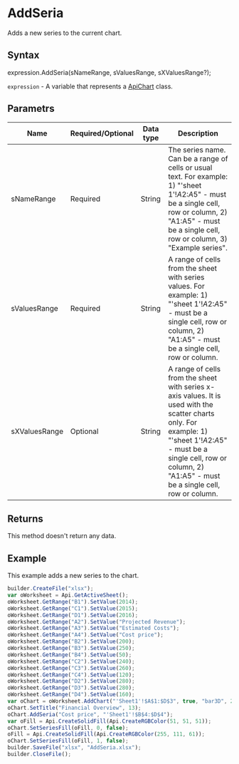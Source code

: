 # AddSeria

Adds a new series to the current chart.

## Syntax

expression.AddSeria(sNameRange, sValuesRange, sXValuesRange?);

`expression` - A variable that represents a [ApiChart](../ApiChart.md) class.

## Parametrs

| **Name** | **Required/Optional** | **Data type** | **Description** |
| ------------- | ------------- | ------------- | ------------- |
| sNameRange | Required | String | The series name. Can be a range of cells or usual text. For example: 1) "'sheet 1'!$A$2:$A$5" - must be a single cell, row or column, 2) "A1:A5" - must be a single cell, row or column, 3) "Example series". |
| sValuesRange | Required | String | A range of cells from the sheet with series values. For example: 1) "'sheet 1'!$A$2:$A$5" - must be a single cell, row or column, 2) "A1:A5" - must be a single cell, row or column. |
| sXValuesRange | Optional | String | A range of cells from the sheet with series x-axis values. It is used with the scatter charts only. For example: 1) "'sheet 1'!$A$2:$A$5" - must be a single cell, row or column, 2) "A1:A5" - must be a single cell, row or column. |

## Returns

This method doesn't return any data.

## Example

This example adds a new series to the chart.

```javascript
builder.CreateFile("xlsx");
var oWorksheet = Api.GetActiveSheet();
oWorksheet.GetRange("B1").SetValue(2014);
oWorksheet.GetRange("C1").SetValue(2015);
oWorksheet.GetRange("D1").SetValue(2016);
oWorksheet.GetRange("A2").SetValue("Projected Revenue");
oWorksheet.GetRange("A3").SetValue("Estimated Costs");
oWorksheet.GetRange("A4").SetValue("Cost price");
oWorksheet.GetRange("B2").SetValue(200);
oWorksheet.GetRange("B3").SetValue(250);
oWorksheet.GetRange("B4").SetValue(50);
oWorksheet.GetRange("C2").SetValue(240);
oWorksheet.GetRange("C3").SetValue(260);
oWorksheet.GetRange("C4").SetValue(120);
oWorksheet.GetRange("D2").SetValue(280);
oWorksheet.GetRange("D3").SetValue(280);
oWorksheet.GetRange("D4").SetValue(160);
var oChart = oWorksheet.AddChart("'Sheet1'!$A$1:$D$3", true, "bar3D", 2, 100 * 36000, 70 * 36000, 0, 2 * 36000, 7, 3 * 36000);
oChart.SetTitle("Financial Overview", 13);
oChart.AddSeria("Cost price", "'Sheet1'!$B$4:$D$4");
var oFill = Api.CreateSolidFill(Api.CreateRGBColor(51, 51, 51));
oChart.SetSeriesFill(oFill, 0, false);
oFill = Api.CreateSolidFill(Api.CreateRGBColor(255, 111, 61));
oChart.SetSeriesFill(oFill, 1, false);
builder.SaveFile("xlsx", "AddSeria.xlsx");
builder.CloseFile();
```